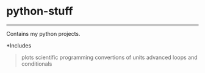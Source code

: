 # python-stuff
----------------------------
Contains my python projects.

*Includes 
  >plots
  >scientific programming
  >convertions of units
  >advanced loops and conditionals
  

